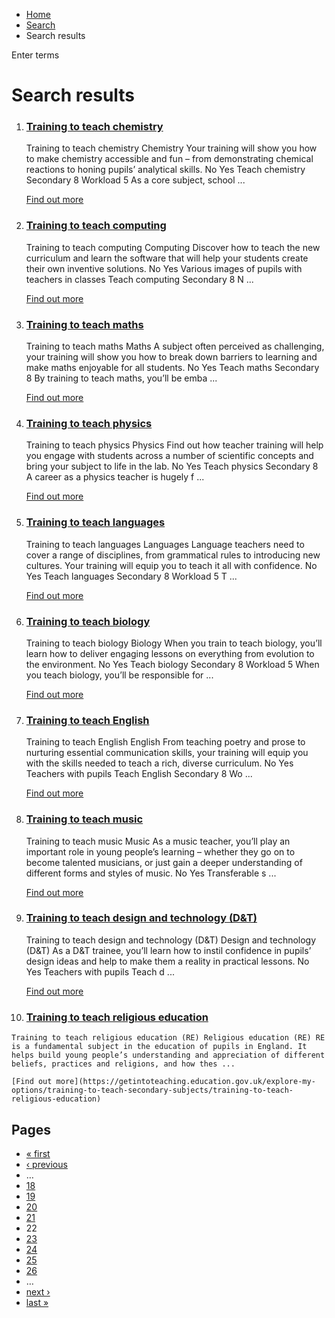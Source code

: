*   [Home](/)
*   [Search](/search)
*   Search results

Enter terms 

Search results
==============

1.  ### [Training to teach chemistry](https://getintoteaching.education.gov.uk/explore-my-options/training-to-teach-secondary-subjects/training-to-teach-chemistry)
    
    Training to teach chemistry Chemistry Your training will show you how to make chemistry accessible and fun – from demonstrating chemical reactions to honing pupils’ analytical skills. No Yes Teach chemistry Secondary 8 Workload 5 As a core subject, school ...
    
    [Find out more](https://getintoteaching.education.gov.uk/explore-my-options/training-to-teach-secondary-subjects/training-to-teach-chemistry)
    
2.  ### [Training to teach computing](https://getintoteaching.education.gov.uk/explore-my-options/training-to-teach-secondary-subjects/training-to-teach-computing)
    
    Training to teach computing Computing Discover how to teach the new curriculum and learn the software that will help your students create their own inventive solutions. No Yes Various images of pupils with teachers in classes Teach computing Secondary 8 N ...
    
    [Find out more](https://getintoteaching.education.gov.uk/explore-my-options/training-to-teach-secondary-subjects/training-to-teach-computing)
    
3.  ### [Training to teach maths](https://getintoteaching.education.gov.uk/explore-my-options/training-to-teach-secondary-subjects/training-to-teach-maths)
    
    Training to teach maths Maths A subject often perceived as challenging, your training will show you how to break down barriers to learning and make maths enjoyable for all students. No Yes Teach maths Secondary 8 By training to teach maths, you’ll be emba ...
    
    [Find out more](https://getintoteaching.education.gov.uk/explore-my-options/training-to-teach-secondary-subjects/training-to-teach-maths)
    
4.  ### [Training to teach physics](https://getintoteaching.education.gov.uk/explore-my-options/training-to-teach-secondary-subjects/training-to-teach-physics)
    
    Training to teach physics Physics Find out how teacher training will help you engage with students across a number of scientific concepts and bring your subject to life in the lab. No Yes Teach physics Secondary 8 A career as a physics teacher is hugely f ...
    
    [Find out more](https://getintoteaching.education.gov.uk/explore-my-options/training-to-teach-secondary-subjects/training-to-teach-physics)
    
5.  ### [Training to teach languages](https://getintoteaching.education.gov.uk/explore-my-options/training-to-teach-secondary-subjects/training-to-teach-languages)
    
    Training to teach languages Languages Language teachers need to cover a range of disciplines, from grammatical rules to introducing new cultures. Your training will equip you to teach it all with confidence. No Yes Teach languages Secondary 8 Workload 5 T ...
    
    [Find out more](https://getintoteaching.education.gov.uk/explore-my-options/training-to-teach-secondary-subjects/training-to-teach-languages)
    
6.  ### [Training to teach biology](https://getintoteaching.education.gov.uk/explore-my-options/training-to-teach-secondary-subjects/training-to-teach-biology)
    
    Training to teach biology Biology When you train to teach biology, you’ll learn how to deliver engaging lessons on everything from evolution to the environment. No Yes Teach biology Secondary 8 Workload 5 When you teach biology, you’ll be responsible for ...
    
    [Find out more](https://getintoteaching.education.gov.uk/explore-my-options/training-to-teach-secondary-subjects/training-to-teach-biology)
    
7.  ### [Training to teach English](https://getintoteaching.education.gov.uk/explore-my-options/training-to-teach-secondary-subjects/training-to-teach-english)
    
    Training to teach English English From teaching poetry and prose to nurturing essential communication skills, your training will equip you with the skills needed to teach a rich, diverse curriculum. No Yes Teachers with pupils Teach English Secondary 8 Wo ...
    
    [Find out more](https://getintoteaching.education.gov.uk/explore-my-options/training-to-teach-secondary-subjects/training-to-teach-english)
    
8.  ### [Training to teach music](https://getintoteaching.education.gov.uk/explore-my-options/training-to-teach-secondary-subjects/training-to-teach-music)
    
    Training to teach music Music As a music teacher, you’ll play an important role in young people’s learning – whether they go on to become talented musicians, or just gain a deeper understanding of different forms and styles of music. No Yes Transferable s ...
    
    [Find out more](https://getintoteaching.education.gov.uk/explore-my-options/training-to-teach-secondary-subjects/training-to-teach-music)
    
9.  ### [Training to teach design and technology (D&T)](https://getintoteaching.education.gov.uk/explore-my-options/training-to-teach-secondary-subjects/training-to-teach-design-and-technology-dt)
    
    Training to teach design and technology (D&T) Design and technology (D&T) As a D&T trainee, you’ll learn how to instil confidence in pupils’ design ideas and help to make them a reality in practical lessons. No Yes Teachers with pupils Teach d ...
    
    [Find out more](https://getintoteaching.education.gov.uk/explore-my-options/training-to-teach-secondary-subjects/training-to-teach-design-and-technology-dt)
    
10.  ### [Training to teach religious education](https://getintoteaching.education.gov.uk/explore-my-options/training-to-teach-secondary-subjects/training-to-teach-religious-education)
    
    Training to teach religious education (RE) Religious education (RE) RE is a fundamental subject in the education of pupils in England. It helps build young people’s understanding and appreciation of different beliefs, practices and religions, and how thes ...
    
    [Find out more](https://getintoteaching.education.gov.uk/explore-my-options/training-to-teach-secondary-subjects/training-to-teach-religious-education)
    

Pages
-----

*   [« first](/search/site "Go to first page")
*   [‹ previous](/search/site?page=20 "Go to previous page")
*   …
*   [18](/search/site?page=17 "Go to page 18")
*   [19](/search/site?page=18 "Go to page 19")
*   [20](/search/site?page=19 "Go to page 20")
*   [21](/search/site?page=20 "Go to page 21")
*   22
*   [23](/search/site?page=22 "Go to page 23")
*   [24](/search/site?page=23 "Go to page 24")
*   [25](/search/site?page=24 "Go to page 25")
*   [26](/search/site?page=25 "Go to page 26")
*   …
*   [next ›](/search/site?page=22 "Go to next page")
*   [last »](/search/site?page=1032 "Go to last page")